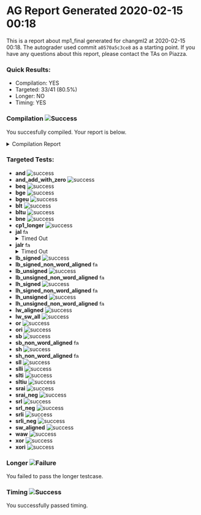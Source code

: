 # AG Report Generated 2020-02-15 00:18
This is a report about mp1_final generated for changml2 at 2020-02-15 00:18. The autograder used commit ``a0570a5c3ce8`` as a starting point. If you have any questions about this report, please contact the TAs on Piazza.
### Quick Results:
 - Compilation: YES
 - Targeted: 33/41 (80.5%)
 - Longer: NO
 - Timing: YES
### Compilation ![Success][success]
You succesfully compiled. Your report is below.
<details>
<summary>Compilation Report</summary>

```
Info: *******************************************************************
Info: Running Quartus Prime Analysis & Synthesis
    Info: Version 18.1.0 Build 625 09/12/2018 SJ Standard Edition
    Info: Copyright (C) 2018  Intel Corporation. All rights reserved.
    Info: Your use of Intel Corporation's design tools, logic functions 
    Info: and other software and tools, and its AMPP partner logic 
    Info: functions, and any output files from any of the foregoing 
    Info: (including device programming or simulation files), and any 
    Info: associated documentation or information are expressly subject 
    Info: to the terms and conditions of the Intel Program License 
    Info: Subscription Agreement, the Intel Quartus Prime License Agreement,
    Info: the Intel FPGA IP License Agreement, or other applicable license
    Info: agreement, including, without limitation, that your use is for
    Info: the sole purpose of programming logic devices manufactured by
    Info: Intel and sold by Intel or its authorized distributors.  Please
    Info: refer to the applicable agreement for further details.
    Info: Processing started: Sat Feb 15 06:16:38 2020
Info: Command: quartus_map mp1 -c mp1
Info (20030): Parallel compilation is enabled and will use 4 of the 4 processors detected
Info (12021): Found 1 design units, including 1 entities, in source file hdl/cmp.sv
    Info (12023): Found entity 1: cmp File: /job/student/hdl/cmp.sv Line: 3
Info (12021): Found 1 design units, including 1 entities, in source file hdl/control.sv
    Info (12023): Found entity 1: control File: /job/student/hdl/control.sv Line: 4
Info (12021): Found 1 design units, including 1 entities, in source file hdl/datapath.sv
    Info (12023): Found entity 1: datapath File: /job/student/hdl/datapath.sv Line: 5
Info (12021): Found 4 design units, including 4 entities, in source file hdl/loads.sv
    Info (12023): Found entity 1: lh File: /job/student/hdl/loads.sv Line: 3
    Info (12023): Found entity 2: lhu File: /job/student/hdl/loads.sv Line: 23
    Info (12023): Found entity 3: lb File: /job/student/hdl/loads.sv Line: 43
    Info (12023): Found entity 4: lbu File: /job/student/hdl/loads.sv Line: 71
Info (12021): Found 1 design units, including 1 entities, in source file hdl/mp1.sv
    Info (12023): Found entity 1: mp1 File: /job/student/hdl/mp1.sv Line: 3
Info (12021): Found 5 design units, including 5 entities, in source file hdl/mux.sv
    Info (12023): Found entity 1: mux2 File: /job/student/hdl/mux.sv Line: 2
    Info (12023): Found entity 2: mux3 File: /job/student/hdl/mux.sv Line: 21
    Info (12023): Found entity 3: mux4 File: /job/student/hdl/mux.sv Line: 41
    Info (12023): Found entity 4: mux6 File: /job/student/hdl/mux.sv Line: 61
    Info (12023): Found entity 5: mux9 File: /job/student/hdl/mux.sv Line: 87
Info (12021): Found 1 design units, including 1 entities, in source file hdl/plus4.sv
    Info (12023): Found entity 1: pc_plus4 File: /job/student/hdl/plus4.sv Line: 2
Info (12021): Found 1 design units, including 1 entities, in source file hdl/zext.sv
    Info (12023): Found entity 1: zext File: /job/student/hdl/zext.sv Line: 3
Info (12021): Found 1 design units, including 1 entities, in source file hdl/alu.sv
    Info (12023): Found entity 1: alu File: /job/student/hdl/alu.sv Line: 3
Info (12021): Found 1 design units, including 1 entities, in source file hdl/ir.sv
    Info (12023): Found entity 1: ir File: /job/student/hdl/ir.sv Line: 3
Info (12021): Found 1 design units, including 1 entities, in source file hdl/pc_reg.sv
    Info (12023): Found entity 1: pc_register File: /job/student/hdl/pc_reg.sv Line: 1
Info (12021): Found 1 design units, including 1 entities, in source file hdl/regfile.sv
    Info (12023): Found entity 1: regfile File: /job/student/hdl/regfile.sv Line: 2
Info (12021): Found 1 design units, including 1 entities, in source file hdl/register.sv
    Info (12023): Found entity 1: register File: /job/student/hdl/register.sv Line: 1
Info (12021): Found 5 design units, including 0 entities, in source file hdl/rv32i_mux_types.sv
    Info (12022): Found design unit 1: pcmux (SystemVerilog) File: /job/student/hdl/rv32i_mux_types.sv Line: 3
    Info (12022): Found design unit 2: marmux (SystemVerilog) File: /job/student/hdl/rv32i_mux_types.sv Line: 11
    Info (12022): Found design unit 3: cmpmux (SystemVerilog) File: /job/student/hdl/rv32i_mux_types.sv Line: 18
    Info (12022): Found design unit 4: alumux (SystemVerilog) File: /job/student/hdl/rv32i_mux_types.sv Line: 25
    Info (12022): Found design unit 5: regfilemux (SystemVerilog) File: /job/student/hdl/rv32i_mux_types.sv Line: 41
Info (12021): Found 1 design units, including 0 entities, in source file hdl/rv32i_types.sv
    Info (12022): Found design unit 1: rv32i_types (SystemVerilog) File: /job/student/hdl/rv32i_types.sv Line: 3
Info (12127): Elaborating entity "mp1" for the top level hierarchy
Info (12128): Elaborating entity "control" for hierarchy "control:control" File: /job/student/hdl/mp1.sv Line: 46
Warning (10036): Verilog HDL or VHDL warning at control.sv(36): object "trap" assigned a value but never read File: /job/student/hdl/control.sv Line: 36
Warning (10036): Verilog HDL or VHDL warning at control.sv(37): object "rs1_addr" assigned a value but never read File: /job/student/hdl/control.sv Line: 37
Warning (10036): Verilog HDL or VHDL warning at control.sv(37): object "rs2_addr" assigned a value but never read File: /job/student/hdl/control.sv Line: 37
Warning (10036): Verilog HDL or VHDL warning at control.sv(38): object "rmask" assigned a value but never read File: /job/student/hdl/control.sv Line: 38
Warning (10270): Verilog HDL Case Statement warning at control.sv(485): incomplete case statement has no default case item File: /job/student/hdl/control.sv Line: 485
Info (12128): Elaborating entity "datapath" for hierarchy "datapath:datapath" File: /job/student/hdl/mp1.sv Line: 49
Warning (10030): Net "alu_mod2" at datapath.sv(64) has no driver or initial value, using a default initial value '0' File: /job/student/hdl/datapath.sv Line: 64
Info (12128): Elaborating entity "ir" for hierarchy "datapath:datapath|ir:IR" File: /job/student/hdl/datapath.sv Line: 99
Info (12128): Elaborating entity "register" for hierarchy "datapath:datapath|register:MDR" File: /job/student/hdl/datapath.sv Line: 107
Info (12128): Elaborating entity "pc_register" for hierarchy "datapath:datapath|pc_register:PC" File: /job/student/hdl/datapath.sv Line: 131
Info (12128): Elaborating entity "pc_plus4" for hierarchy "datapath:datapath|pc_plus4:PLUS4" File: /job/student/hdl/datapath.sv Line: 136
Info (12128): Elaborating entity "alu" for hierarchy "datapath:datapath|alu:ALU" File: /job/student/hdl/datapath.sv Line: 145
Info (12128): Elaborating entity "cmp" for hierarchy "datapath:datapath|cmp:CMP" File: /job/student/hdl/datapath.sv Line: 152
Info (12128): Elaborating entity "regfile" for hierarchy "datapath:datapath|regfile:regfile" File: /job/student/hdl/datapath.sv Line: 166
Info (12128): Elaborating entity "mux3" for hierarchy "datapath:datapath|mux3:PCMUX" File: /job/student/hdl/datapath.sv Line: 191
Info (12128): Elaborating entity "mux2" for hierarchy "datapath:datapath|mux2:CMPMUX" File: /job/student/hdl/datapath.sv Line: 200
Info (12128): Elaborating entity "mux6" for hierarchy "datapath:datapath|mux6:ALUMUX2" File: /job/student/hdl/datapath.sv Line: 231
Info (12128): Elaborating entity "zext" for hierarchy "datapath:datapath|zext:BR_EN_ZEXT" File: /job/student/hdl/datapath.sv Line: 236
Info (12128): Elaborating entity "lh" for hierarchy "datapath:datapath|lh:LH" File: /job/student/hdl/datapath.sv Line: 242
Info (12128): Elaborating entity "lhu" for hierarchy "datapath:datapath|lhu:LHU" File: /job/student/hdl/datapath.sv Line: 248
Info (12128): Elaborating entity "lb" for hierarchy "datapath:datapath|lb:LB" File: /job/student/hdl/datapath.sv Line: 254
Info (12128): Elaborating entity "lbu" for hierarchy "datapath:datapath|lbu:LBU" File: /job/student/hdl/datapath.sv Line: 260
Info (12128): Elaborating entity "mux9" for hierarchy "datapath:datapath|mux9:REGMUX" File: /job/student/hdl/datapath.sv Line: 276
Info (286030): Timing-Driven Synthesis is running
Info (17049): 35 registers lost all their fanouts during netlist optimizations.
Info (144001): Generated suppressed messages file /job/student/output_files/mp1.map.smsg
Info (16010): Generating hard_block partition "hard_block:auto_generated_inst"
    Info (16011): Adding 0 node(s), including 0 DDIO, 0 PLL, 0 transceiver and 0 LCELL
Info (21057): Implemented 2739 device resources after synthesis - the final resource count might be different
    Info (21058): Implemented 35 input pins
    Info (21059): Implemented 70 output pins
    Info (21061): Implemented 2634 logic cells
Info: Quartus Prime Analysis & Synthesis was successful. 0 errors, 6 warnings
    Info: Peak virtual memory: 1220 megabytes
    Info: Processing ended: Sat Feb 15 06:17:04 2020
    Info: Elapsed time: 00:00:26
    Info: Total CPU time (on all processors): 00:00:49
Info: *******************************************************************
Info: Running Quartus Prime Shell
    Info: Version 18.1.0 Build 625 09/12/2018 SJ Standard Edition
    Info: Copyright (C) 2018  Intel Corporation. All rights reserved.
    Info: Your use of Intel Corporation's design tools, logic functions 
    Info: and other software and tools, and its AMPP partner logic 
    Info: functions, and any output files from any of the foregoing 
    Info: (including device programming or simulation files), and any 
    Info: associated documentation or information are expressly subject 
    Info: to the terms and conditions of the Intel Program License 
    Info: Subscription Agreement, the Intel Quartus Prime License Agreement,
    Info: the Intel FPGA IP License Agreement, or other applicable license
    Info: agreement, including, without limitation, that your use is for
    Info: the sole purpose of programming logic devices manufactured by
    Info: Intel and sold by Intel or its authorized distributors.  Please
    Info: refer to the applicable agreement for further details.
    Info: Processing started: Sat Feb 15 06:17:04 2020
Info: Command: quartus_sh -t /opt/altera/quartus/common/tcl/internal/nativelink/qnativesim.tcl --gen_script --rtl_sim mp1 mp1
Info: Quartus(args): --gen_script --rtl_sim mp1 mp1
Info: Info: Start Nativelink Simulation process
Info: Info: NativeLink has detected Verilog design -- Verilog simulation models will be used
Info: Info: Starting NativeLink simulation with ModelSim-Altera software
Info: Info: Generated ModelSim-Altera script file /job/student/simulation/modelsim/mp1_run_msim_rtl_verilog.do File: /job/student/simulation/modelsim/mp1_run_msim_rtl_verilog.do Line: 0
Info: Info: NativeLink simulation flow was successful
Info: Info: For messages from NativeLink scripts, check the file /job/student/mp1_nativelink_simulation.rpt File: /job/student/mp1_nativelink_simulation.rpt Line: 0
Info (23030): Evaluation of Tcl script /opt/altera/quartus/common/tcl/internal/nativelink/qnativesim.tcl was successful
Info: Quartus Prime Shell was successful. 0 errors, 0 warnings
    Info: Peak virtual memory: 789 megabytes
    Info: Processing ended: Sat Feb 15 06:17:05 2020
    Info: Elapsed time: 00:00:01
    Info: Total CPU time (on all processors): 00:00:00
Reading pref.tcl

# 10.5b

ModelSim> transcript on
ModelSim> > > if {[file exists rtl_work]} {
	vdel -lib rtl_work -all
}
ModelSim> vlib rtl_work
ModelSim> vmap work rtl_work
# Model Technology ModelSim - Intel FPGA Edition vmap 10.5b Lib Mapping Utility 2016.10 Oct  5 2016
# vmap work rtl_work 
# Modifying /opt/altera/modelsim_ase/linuxaloem/../modelsim.ini
ModelSim> 
> 
vlog -sv -work work +incdir+/job/student/hdl {/job/student/hdl/loads.sv}
# Model Technology ModelSim - Intel FPGA Edition vlog 10.5b Compiler 2016.10 Oct  5 2016
# Start time: 06:17:06 on Feb 15,2020
# vlog -sv -work work "+incdir+/job/student/hdl" /job/student/hdl/loads.sv 
# -- Compiling module lh
# -- Compiling module lhu
# -- Compiling module lb
# -- Compiling module lbu
# 
# Top level modules:
# 	lh
# 	lhu
# 	lb
# 	lbu
# End time: 06:17:06 on Feb 15,2020, Elapsed time: 0:00:00
# Errors: 0, Warnings: 0
ModelSim> vlog -sv -work work +incdir+/job/student/hdl {/job/student/hdl/mux.sv}
# Model Technology ModelSim - Intel FPGA Edition vlog 10.5b Compiler 2016.10 Oct  5 2016
# Start time: 06:17:06 on Feb 15,2020
# vlog -sv -work work "+incdir+/job/student/hdl" /job/student/hdl/mux.sv 
# -- Compiling module mux2
# -- Compiling module mux3
# -- Compiling module mux4
# -- Compiling module mux6
# -- Compiling module mux9
# 
# Top level modules:
# 	mux2
# 	mux3
# 	mux4
# 	mux6
# 	mux9
# End time: 06:17:06 on Feb 15,2020, Elapsed time: 0:00:00
# Errors: 0, Warnings: 0
ModelSim> vlog -sv -work work +incdir+/job/student/hdl {/job/student/hdl/plus4.sv}
# Model Technology ModelSim - Intel FPGA Edition vlog 10.5b Compiler 2016.10 Oct  5 2016
# Start time: 06:17:06 on Feb 15,2020
# vlog -sv -work work "+incdir+/job/student/hdl" /job/student/hdl/plus4.sv 
# -- Compiling module pc_plus4
# 
# Top level modules:
# 	pc_plus4
# End time: 06:17:06 on Feb 15,2020, Elapsed time: 0:00:00
# Errors: 0, Warnings: 0
ModelSim> vlog -sv -work work +incdir+/job/student/hdl {/job/student/hdl/zext.sv}
# Model Technology ModelSim - Intel FPGA Edition vlog 10.5b Compiler 2016.10 Oct  5 2016
# Start time: 06:17:06 on Feb 15,2020
# vlog -sv -work work "+incdir+/job/student/hdl" /job/student/hdl/zext.sv 
# -- Compiling module zext
# 
# Top level modules:
# 	zext
# End time: 06:17:06 on Feb 15,2020, Elapsed time: 0:00:00
# Errors: 0, Warnings: 0
ModelSim> vlog -sv -work work +incdir+/job/student/hdl {/job/student/hdl/pc_reg.sv}
# Model Technology ModelSim - Intel FPGA Edition vlog 10.5b Compiler 2016.10 Oct  5 2016
# Start time: 06:17:06 on Feb 15,2020
# vlog -sv -work work "+incdir+/job/student/hdl" /job/student/hdl/pc_reg.sv 
# -- Compiling module pc_register
# 
# Top level modules:
# 	pc_register
# End time: 06:17:06 on Feb 15,2020, Elapsed time: 0:00:00
# Errors: 0, Warnings: 0
ModelSim> vlog -sv -work work +incdir+/job/student/hdl {/job/student/hdl/regfile.sv}
# Model Technology ModelSim - Intel FPGA Edition vlog 10.5b Compiler 2016.10 Oct  5 2016
# Start time: 06:17:06 on Feb 15,2020
# vlog -sv -work work "+incdir+/job/student/hdl" /job/student/hdl/regfile.sv 
# -- Compiling module regfile
# 
# Top level modules:
# 	regfile
# End time: 06:17:06 on Feb 15,2020, Elapsed time: 0:00:00
# Errors: 0, Warnings: 0
ModelSim> vlog -sv -work work +incdir+/job/student/hdl {/job/student/hdl/register.sv}
# Model Technology ModelSim - Intel FPGA Edition vlog 10.5b Compiler 2016.10 Oct  5 2016
# Start time: 06:17:06 on Feb 15,2020
# vlog -sv -work work "+incdir+/job/student/hdl" /job/student/hdl/register.sv 
# -- Compiling module register
# 
# Top level modules:
# 	register
# End time: 06:17:06 on Feb 15,2020, Elapsed time: 0:00:00
# Errors: 0, Warnings: 0
ModelSim> vlog -sv -work work +incdir+/job/student/hdl {/job/student/hdl/rv32i_mux_types.sv}
# Model Technology ModelSim - Intel FPGA Edition vlog 10.5b Compiler 2016.10 Oct  5 2016
# Start time: 06:17:06 on Feb 15,2020
# vlog -sv -work work "+incdir+/job/student/hdl" /job/student/hdl/rv32i_mux_types.sv 
# -- Compiling package pcmux
# -- Compiling package marmux
# -- Compiling package cmpmux
# -- Compiling package alumux
# -- Compiling package regfilemux
# 
# Top level modules:
# 	--none--
# End time: 06:17:06 on Feb 15,2020, Elapsed time: 0:00:00
# Errors: 0, Warnings: 0
ModelSim> vlog -sv -work work +incdir+/job/student/hdl {/job/student/hdl/rv32i_types.sv}
# Model Technology ModelSim - Intel FPGA Edition vlog 10.5b Compiler 2016.10 Oct  5 2016
# Start time: 06:17:06 on Feb 15,2020
# vlog -sv -work work "+incdir+/job/student/hdl" /job/student/hdl/rv32i_types.sv 
# -- Compiling package rv32i_types
# -- Importing package pcmux
# -- Importing package marmux
# -- Importing package cmpmux
# -- Importing package alumux
# -- Importing package regfilemux
# 
# Top level modules:
# 	--none--
# End time: 06:17:06 on Feb 15,2020, Elapsed time: 0:00:00
# Errors: 0, Warnings: 0
ModelSim> vlog -sv -work work +incdir+/job/student/hdl {/job/student/hdl/cmp.sv}
# Model Technology ModelSim - Intel FPGA Edition vlog 10.5b Compiler 2016.10 Oct  5 2016
# Start time: 06:17:06 on Feb 15,2020
# vlog -sv -work work "+incdir+/job/student/hdl" /job/student/hdl/cmp.sv 
# -- Compiling package cmp_sv_unit
# -- Importing package rv32i_types
# -- Importing package pcmux
# -- Importing package marmux
# -- Importing package cmpmux
# -- Importing package alumux
# -- Importing package regfilemux
# -- Compiling module cmp
# 
# Top level modules:
# 	cmp
# End time: 06:17:06 on Feb 15,2020, Elapsed time: 0:00:00
# Errors: 0, Warnings: 0
ModelSim> vlog -sv -work work +incdir+/job/student/hdl {/job/student/hdl/control.sv}
# Model Technology ModelSim - Intel FPGA Edition vlog 10.5b Compiler 2016.10 Oct  5 2016
# Start time: 06:17:06 on Feb 15,2020
# vlog -sv -work work "+incdir+/job/student/hdl" /job/student/hdl/control.sv 
# -- Compiling package control_sv_unit
# -- Importing package rv32i_types
# -- Importing package pcmux
# -- Importing package marmux
# -- Importing package cmpmux
# -- Importing package alumux
# -- Importing package regfilemux
# -- Compiling module control
# 
# Top level modules:
# 	control
# End time: 06:17:06 on Feb 15,2020, Elapsed time: 0:00:00
# Errors: 0, Warnings: 0
ModelSim> vlog -sv -work work +incdir+/job/student/hdl {/job/student/hdl/datapath.sv}
# Model Technology ModelSim - Intel FPGA Edition vlog 10.5b Compiler 2016.10 Oct  5 2016
# Start time: 06:17:06 on Feb 15,2020
# vlog -sv -work work "+incdir+/job/student/hdl" /job/student/hdl/datapath.sv 
# -- Compiling package datapath_sv_unit
# -- Importing package rv32i_types
# -- Importing package pcmux
# -- Importing package marmux
# -- Importing package cmpmux
# -- Importing package alumux
# -- Importing package regfilemux
# -- Compiling module datapath
# 
# Top level modules:
# 	datapath
# End time: 06:17:06 on Feb 15,2020, Elapsed time: 0:00:00
# Errors: 0, Warnings: 0
ModelSim> vlog -sv -work work +incdir+/job/student/hdl {/job/student/hdl/alu.sv}
# Model Technology ModelSim - Intel FPGA Edition vlog 10.5b Compiler 2016.10 Oct  5 2016
# Start time: 06:17:06 on Feb 15,2020
# vlog -sv -work work "+incdir+/job/student/hdl" /job/student/hdl/alu.sv 
# -- Compiling package alu_sv_unit
# -- Importing package rv32i_types
# -- Importing package pcmux
# -- Importing package marmux
# -- Importing package cmpmux
# -- Importing package alumux
# -- Importing package regfilemux
# -- Compiling module alu
# 
# Top level modules:
# 	alu
# End time: 06:17:06 on Feb 15,2020, Elapsed time: 0:00:00
# Errors: 0, Warnings: 0
ModelSim> vlog -sv -work work +incdir+/job/student/hdl {/job/student/hdl/ir.sv}
# Model Technology ModelSim - Intel FPGA Edition vlog 10.5b Compiler 2016.10 Oct  5 2016
# Start time: 06:17:06 on Feb 15,2020
# vlog -sv -work work "+incdir+/job/student/hdl" /job/student/hdl/ir.sv 
# -- Compiling package ir_sv_unit
# -- Importing package rv32i_types
# -- Importing package pcmux
# -- Importing package marmux
# -- Importing package cmpmux
# -- Importing package alumux
# -- Importing package regfilemux
# -- Compiling module ir
# 
# Top level modules:
# 	ir
# End time: 06:17:06 on Feb 15,2020, Elapsed time: 0:00:00
# Errors: 0, Warnings: 0
ModelSim> vlog -sv -work work +incdir+/job/student/hdl {/job/student/hdl/mp1.sv}
# Model Technology ModelSim - Intel FPGA Edition vlog 10.5b Compiler 2016.10 Oct  5 2016
# Start time: 06:17:06 on Feb 15,2020
# vlog -sv -work work "+incdir+/job/student/hdl" /job/student/hdl/mp1.sv 
# -- Compiling package mp1_sv_unit
# -- Importing package rv32i_types
# -- Importing package pcmux
# -- Importing package marmux
# -- Importing package cmpmux
# -- Importing package alumux
# -- Importing package regfilemux
# -- Compiling module mp1
# 
# Top level modules:
# 	mp1
# End time: 06:17:06 on Feb 15,2020, Elapsed time: 0:00:00
# Errors: 0, Warnings: 0
ModelSim> 
> 
vlog -sv -work work +incdir+/job/student/hvl {/job/student/hvl/top.sv}
# Model Technology ModelSim - Intel FPGA Edition vlog 10.5b Compiler 2016.10 Oct  5 2016
# Start time: 06:17:06 on Feb 15,2020
# vlog -sv -work work "+incdir+/job/student/hvl" /job/student/hvl/top.sv 
# -- Compiling package top_sv_unit
# -- Importing package rv32i_types
# -- Importing package pcmux
# -- Importing package marmux
# -- Importing package cmpmux
# -- Importing package alumux
# -- Importing package regfilemux
# -- Compiling module mp1_tb
# 
# Top level modules:
# 	mp1_tb
# End time: 06:17:06 on Feb 15,2020, Elapsed time: 0:00:00
# Errors: 0, Warnings: 0
ModelSim> vlog -sv -work work +incdir+/job/student/hvl {/job/student/hvl/tb_itf.sv}
# Model Technology ModelSim - Intel FPGA Edition vlog 10.5b Compiler 2016.10 Oct  5 2016
# Start time: 06:17:06 on Feb 15,2020
# vlog -sv -work work "+incdir+/job/student/hvl" /job/student/hvl/tb_itf.sv 
# -- Compiling interface tb_itf
# 
# Top level modules:
# 	--none--
# End time: 06:17:06 on Feb 15,2020, Elapsed time: 0:00:00
# Errors: 0, Warnings: 0
ModelSim> vlog -sv -work work +incdir+/job/student/hvl {/job/student/hvl/source_tb.sv}
# Model Technology ModelSim - Intel FPGA Edition vlog 10.5b Compiler 2016.10 Oct  5 2016
# Start time: 06:17:06 on Feb 15,2020
# vlog -sv -work work "+incdir+/job/student/hvl" /job/student/hvl/source_tb.sv 
# -- Compiling module source_tb
# 
# Top level modules:
# 	source_tb
# End time: 06:17:06 on Feb 15,2020, Elapsed time: 0:00:00
# Errors: 0, Warnings: 0
ModelSim> vlog -sv -work work +incdir+/job/student/hvl {/job/student/hvl/memory.sv}
# Model Technology ModelSim - Intel FPGA Edition vlog 10.5b Compiler 2016.10 Oct  5 2016
# Start time: 06:17:06 on Feb 15,2020
# vlog -sv -work work "+incdir+/job/student/hvl" /job/student/hvl/memory.sv 
# -- Compiling module memory
# 
# Top level modules:
# 	memory
# End time: 06:17:06 on Feb 15,2020, Elapsed time: 0:00:00
# Errors: 0, Warnings: 0
ModelSim> vlog -vlog01compat -work work +incdir+/job/student/hvl {/job/student/hvl/rvfimon.v}
# Model Technology ModelSim - Intel FPGA Edition vlog 10.5b Compiler 2016.10 Oct  5 2016
# Start time: 06:17:06 on Feb 15,2020
# vlog -vlog01compat -work work "+incdir+/job/student/hvl" /job/student/hvl/rvfimon.v 
# -- Compiling module riscv_formal_monitor_rv32i
# -- Compiling module riscv_formal_monitor_rv32i_rob
# -- Compiling module riscv_formal_monitor_rv32i_isa_spec
# -- Compiling module riscv_formal_monitor_rv32i_insn_add
# -- Compiling module riscv_formal_monitor_rv32i_insn_addi
# -- Compiling module riscv_formal_monitor_rv32i_insn_and
# -- Compiling module riscv_formal_monitor_rv32i_insn_andi
# -- Compiling module riscv_formal_monitor_rv32i_insn_auipc
# -- Compiling module riscv_formal_monitor_rv32i_insn_beq
# -- Compiling module riscv_formal_monitor_rv32i_insn_bge
# -- Compiling module riscv_formal_monitor_rv32i_insn_bgeu
# -- Compiling module riscv_formal_monitor_rv32i_insn_blt
# -- Compiling module riscv_formal_monitor_rv32i_insn_bltu
# -- Compiling module riscv_formal_monitor_rv32i_insn_bne
# -- Compiling module riscv_formal_monitor_rv32i_insn_jal
# -- Compiling module riscv_formal_monitor_rv32i_insn_jalr
# -- Compiling module riscv_formal_monitor_rv32i_insn_lb
# -- Compiling module riscv_formal_monitor_rv32i_insn_lbu
# -- Compiling module riscv_formal_monitor_rv32i_insn_lh
# -- Compiling module riscv_formal_monitor_rv32i_insn_lhu
# -- Compiling module riscv_formal_monitor_rv32i_insn_lui
# -- Compiling module riscv_formal_monitor_rv32i_insn_lw
# -- Compiling module riscv_formal_monitor_rv32i_insn_or
# -- Compiling module riscv_formal_monitor_rv32i_insn_ori
# -- Compiling module riscv_formal_monitor_rv32i_insn_sb
# -- Compiling module riscv_formal_monitor_rv32i_insn_sh
# -- Compiling module riscv_formal_monitor_rv32i_insn_sll
# -- Compiling module riscv_formal_monitor_rv32i_insn_slli
# -- Compiling module riscv_formal_monitor_rv32i_insn_slt
# -- Compiling module riscv_formal_monitor_rv32i_insn_slti
# -- Compiling module riscv_formal_monitor_rv32i_insn_sltiu
# -- Compiling module riscv_formal_monitor_rv32i_insn_sltu
# -- Compiling module riscv_formal_monitor_rv32i_insn_sra
# -- Compiling module riscv_formal_monitor_rv32i_insn_srai
# -- Compiling module riscv_formal_monitor_rv32i_insn_srl
# -- Compiling module riscv_formal_monitor_rv32i_insn_srli
# -- Compiling module riscv_formal_monitor_rv32i_insn_sub
# -- Compiling module riscv_formal_monitor_rv32i_insn_sw
# -- Compiling module riscv_formal_monitor_rv32i_insn_xor
# -- Compiling module riscv_formal_monitor_rv32i_insn_xori
# 
# Top level modules:
# 	riscv_formal_monitor_rv32i
# End time: 06:17:07 on Feb 15,2020, Elapsed time: 0:00:01
# Errors: 0, Warnings: 0
ModelSim> 
> 
vsim -t 1ps -L altera_ver -L lpm_ver -L sgate_ver -L altera_mf_ver -L altera_lnsim_ver -L arriaii_hssi_ver -L arriaii_pcie_hip_ver -L arriaii_ver -L rtl_work -L work -voptargs="+acc"  mp1_tb
# vsim -t 1ps -L altera_ver -L lpm_ver -L sgate_ver -L altera_mf_ver -L altera_lnsim_ver -L arriaii_hssi_ver -L arriaii_pcie_hip_ver -L arriaii_ver -L rtl_work -L work -voptargs=""+acc"" mp1_tb 
# Start time: 06:17:07 on Feb 15,2020
# Loading sv_std.std
# Loading work.regfilemux
# Loading work.alumux
# Loading work.cmpmux
# Loading work.marmux
# Loading work.pcmux
# Loading work.rv32i_types
# Loading work.top_sv_unit
# Loading work.mp1_tb
# Loading work.tb_itf
# Loading work.source_tb
# Loading work.memory
# Loading work.mp1_sv_unit
# Loading work.mp1
# Loading work.control_sv_unit
# Loading work.control
# Loading work.datapath_sv_unit
# Loading work.datapath
# Loading work.ir_sv_unit
# Loading work.ir
# Loading work.register
# Loading work.pc_register
# Loading work.pc_plus4
# Loading work.alu_sv_unit
# Loading work.alu
# Loading work.cmp_sv_unit
# Loading work.cmp
# Loading work.regfile
# Loading work.mux3
# Loading work.mux2
# Loading work.mux6
# Loading work.zext
# Loading work.lh
# Loading work.lhu
# Loading work.lb
# Loading work.lbu
# Loading work.mux9
# Loading work.riscv_formal_monitor_rv32i
# Loading work.riscv_formal_monitor_rv32i_isa_spec
# Loading work.riscv_formal_monitor_rv32i_insn_add
# Loading work.riscv_formal_monitor_rv32i_insn_addi
# Loading work.riscv_formal_monitor_rv32i_insn_and
# Loading work.riscv_formal_monitor_rv32i_insn_andi
# Loading work.riscv_formal_monitor_rv32i_insn_auipc
# Loading work.riscv_formal_monitor_rv32i_insn_beq
# Loading work.riscv_formal_monitor_rv32i_insn_bge
# Loading work.riscv_formal_monitor_rv32i_insn_bgeu
# Loading work.riscv_formal_monitor_rv32i_insn_blt
# Loading work.riscv_formal_monitor_rv32i_insn_bltu
# Loading work.riscv_formal_monitor_rv32i_insn_bne
# Loading work.riscv_formal_monitor_rv32i_insn_jal
# Loading work.riscv_formal_monitor_rv32i_insn_jalr
# Loading work.riscv_formal_monitor_rv32i_insn_lb
# Loading work.riscv_formal_monitor_rv32i_insn_lbu
# Loading work.riscv_formal_monitor_rv32i_insn_lh
# Loading work.riscv_formal_monitor_rv32i_insn_lhu
# Loading work.riscv_formal_monitor_rv32i_insn_lui
# Loading work.riscv_formal_monitor_rv32i_insn_lw
# Loading work.riscv_formal_monitor_rv32i_insn_or
# Loading work.riscv_formal_monitor_rv32i_insn_ori
# Loading work.riscv_formal_monitor_rv32i_insn_sb
# Loading work.riscv_formal_monitor_rv32i_insn_sh
# Loading work.riscv_formal_monitor_rv32i_insn_sll
# Loading work.riscv_formal_monitor_rv32i_insn_slli
# Loading work.riscv_formal_monitor_rv32i_insn_slt
# Loading work.riscv_formal_monitor_rv32i_insn_slti
# Loading work.riscv_formal_monitor_rv32i_insn_sltiu
# Loading work.riscv_formal_monitor_rv32i_insn_sltu
# Loading work.riscv_formal_monitor_rv32i_insn_sra
# Loading work.riscv_formal_monitor_rv32i_insn_srai
# Loading work.riscv_formal_monitor_rv32i_insn_srl
# Loading work.riscv_formal_monitor_rv32i_insn_srli
# Loading work.riscv_formal_monitor_rv32i_insn_sub
# Loading work.riscv_formal_monitor_rv32i_insn_sw
# Loading work.riscv_formal_monitor_rv32i_insn_xor
# Loading work.riscv_formal_monitor_rv32i_insn_xori
# Loading work.riscv_formal_monitor_rv32i_rob
VSIM 26> 
> 
add wave *
VSIM 27> view structure
VSIM 28> # 
# <EOF>
# 0: RVMODEL NULL (Expected)
# End time: 06:17:07 on Feb 15,2020, Elapsed time: 0:00:00
# Errors: 0, Warnings: 0

```

</details>


### Targeted Tests: 
<ul>
<li> <b>and</b> <img src="https://upload.wikimedia.org/wikipedia/commons/thumb/0/03/Green_check.svg/13px-Green_check.svg.png" alt="success" ></img></li>
<li> <b>and_add_with_zero</b> <img src="https://upload.wikimedia.org/wikipedia/commons/thumb/0/03/Green_check.svg/13px-Green_check.svg.png" alt="success" ></img></li>
<li> <b>beq</b> <img src="https://upload.wikimedia.org/wikipedia/commons/thumb/0/03/Green_check.svg/13px-Green_check.svg.png" alt="success" ></img></li>
<li> <b>bge</b> <img src="https://upload.wikimedia.org/wikipedia/commons/thumb/0/03/Green_check.svg/13px-Green_check.svg.png" alt="success" ></img></li>
<li> <b>bgeu</b> <img src="https://upload.wikimedia.org/wikipedia/commons/thumb/0/03/Green_check.svg/13px-Green_check.svg.png" alt="success" ></img></li>
<li> <b>blt</b> <img src="https://upload.wikimedia.org/wikipedia/commons/thumb/0/03/Green_check.svg/13px-Green_check.svg.png" alt="success" ></img></li>
<li> <b>bltu</b> <img src="https://upload.wikimedia.org/wikipedia/commons/thumb/0/03/Green_check.svg/13px-Green_check.svg.png" alt="success" ></img></li>
<li> <b>bne</b> <img src="https://upload.wikimedia.org/wikipedia/commons/thumb/0/03/Green_check.svg/13px-Green_check.svg.png" alt="success" ></img></li>
<li> <b>cp1_longer</b> <img src="https://upload.wikimedia.org/wikipedia/commons/thumb/0/03/Green_check.svg/13px-Green_check.svg.png" alt="success" ></img></li>
<li> <b>jal</b> <img alt="failure" width="13" height="13" src="https://upload.wikimedia.org/wikipedia/en/thumb/b/ba/Red_x.svg/13px-Red_x.svg.png" ></img><details>
<summary>Timed Out</summary>

```
Your code caused the test to time out.
This is likely an indication of a bug in your code that needs fixing.
Due to time constraints, the autograder uses a shorter timeout than what is distributed in the given top.sv
```

</details>
</li>
<li> <b>jalr</b> <img alt="failure" width="13" height="13" src="https://upload.wikimedia.org/wikipedia/en/thumb/b/ba/Red_x.svg/13px-Red_x.svg.png" ></img><details>
<summary>Timed Out</summary>

```
Your code caused the test to time out.
This is likely an indication of a bug in your code that needs fixing.
Due to time constraints, the autograder uses a shorter timeout than what is distributed in the given top.sv
```

</details>
</li>
<li> <b>lb_signed</b> <img src="https://upload.wikimedia.org/wikipedia/commons/thumb/0/03/Green_check.svg/13px-Green_check.svg.png" alt="success" ></img></li>
<li> <b>lb_signed_non_word_aligned</b> <img alt="failure" width="13" height="13" src="https://upload.wikimedia.org/wikipedia/en/thumb/b/ba/Red_x.svg/13px-Red_x.svg.png" ></img></li>
<li> <b>lb_unsigned</b> <img src="https://upload.wikimedia.org/wikipedia/commons/thumb/0/03/Green_check.svg/13px-Green_check.svg.png" alt="success" ></img></li>
<li> <b>lb_unsigned_non_word_aligned</b> <img alt="failure" width="13" height="13" src="https://upload.wikimedia.org/wikipedia/en/thumb/b/ba/Red_x.svg/13px-Red_x.svg.png" ></img></li>
<li> <b>lh_signed</b> <img src="https://upload.wikimedia.org/wikipedia/commons/thumb/0/03/Green_check.svg/13px-Green_check.svg.png" alt="success" ></img></li>
<li> <b>lh_signed_non_word_aligned</b> <img alt="failure" width="13" height="13" src="https://upload.wikimedia.org/wikipedia/en/thumb/b/ba/Red_x.svg/13px-Red_x.svg.png" ></img></li>
<li> <b>lh_unsigned</b> <img src="https://upload.wikimedia.org/wikipedia/commons/thumb/0/03/Green_check.svg/13px-Green_check.svg.png" alt="success" ></img></li>
<li> <b>lh_unsigned_non_word_aligned</b> <img alt="failure" width="13" height="13" src="https://upload.wikimedia.org/wikipedia/en/thumb/b/ba/Red_x.svg/13px-Red_x.svg.png" ></img></li>
<li> <b>lw_aligned</b> <img src="https://upload.wikimedia.org/wikipedia/commons/thumb/0/03/Green_check.svg/13px-Green_check.svg.png" alt="success" ></img></li>
<li> <b>lw_sw_all</b> <img src="https://upload.wikimedia.org/wikipedia/commons/thumb/0/03/Green_check.svg/13px-Green_check.svg.png" alt="success" ></img></li>
<li> <b>or</b> <img src="https://upload.wikimedia.org/wikipedia/commons/thumb/0/03/Green_check.svg/13px-Green_check.svg.png" alt="success" ></img></li>
<li> <b>ori</b> <img src="https://upload.wikimedia.org/wikipedia/commons/thumb/0/03/Green_check.svg/13px-Green_check.svg.png" alt="success" ></img></li>
<li> <b>sb</b> <img src="https://upload.wikimedia.org/wikipedia/commons/thumb/0/03/Green_check.svg/13px-Green_check.svg.png" alt="success" ></img></li>
<li> <b>sb_non_word_aligned</b> <img alt="failure" width="13" height="13" src="https://upload.wikimedia.org/wikipedia/en/thumb/b/ba/Red_x.svg/13px-Red_x.svg.png" ></img></li>
<li> <b>sh</b> <img src="https://upload.wikimedia.org/wikipedia/commons/thumb/0/03/Green_check.svg/13px-Green_check.svg.png" alt="success" ></img></li>
<li> <b>sh_non_word_aligned</b> <img alt="failure" width="13" height="13" src="https://upload.wikimedia.org/wikipedia/en/thumb/b/ba/Red_x.svg/13px-Red_x.svg.png" ></img></li>
<li> <b>sll</b> <img src="https://upload.wikimedia.org/wikipedia/commons/thumb/0/03/Green_check.svg/13px-Green_check.svg.png" alt="success" ></img></li>
<li> <b>slli</b> <img src="https://upload.wikimedia.org/wikipedia/commons/thumb/0/03/Green_check.svg/13px-Green_check.svg.png" alt="success" ></img></li>
<li> <b>slti</b> <img src="https://upload.wikimedia.org/wikipedia/commons/thumb/0/03/Green_check.svg/13px-Green_check.svg.png" alt="success" ></img></li>
<li> <b>sltiu</b> <img src="https://upload.wikimedia.org/wikipedia/commons/thumb/0/03/Green_check.svg/13px-Green_check.svg.png" alt="success" ></img></li>
<li> <b>srai</b> <img src="https://upload.wikimedia.org/wikipedia/commons/thumb/0/03/Green_check.svg/13px-Green_check.svg.png" alt="success" ></img></li>
<li> <b>srai_neg</b> <img src="https://upload.wikimedia.org/wikipedia/commons/thumb/0/03/Green_check.svg/13px-Green_check.svg.png" alt="success" ></img></li>
<li> <b>srl</b> <img src="https://upload.wikimedia.org/wikipedia/commons/thumb/0/03/Green_check.svg/13px-Green_check.svg.png" alt="success" ></img></li>
<li> <b>srl_neg</b> <img src="https://upload.wikimedia.org/wikipedia/commons/thumb/0/03/Green_check.svg/13px-Green_check.svg.png" alt="success" ></img></li>
<li> <b>srli</b> <img src="https://upload.wikimedia.org/wikipedia/commons/thumb/0/03/Green_check.svg/13px-Green_check.svg.png" alt="success" ></img></li>
<li> <b>srli_neg</b> <img src="https://upload.wikimedia.org/wikipedia/commons/thumb/0/03/Green_check.svg/13px-Green_check.svg.png" alt="success" ></img></li>
<li> <b>sw_aligned</b> <img src="https://upload.wikimedia.org/wikipedia/commons/thumb/0/03/Green_check.svg/13px-Green_check.svg.png" alt="success" ></img></li>
<li> <b>waw</b> <img src="https://upload.wikimedia.org/wikipedia/commons/thumb/0/03/Green_check.svg/13px-Green_check.svg.png" alt="success" ></img></li>
<li> <b>xor</b> <img src="https://upload.wikimedia.org/wikipedia/commons/thumb/0/03/Green_check.svg/13px-Green_check.svg.png" alt="success" ></img></li>
<li> <b>xori</b> <img src="https://upload.wikimedia.org/wikipedia/commons/thumb/0/03/Green_check.svg/13px-Green_check.svg.png" alt="success" ></img></li>
</ul>

### Longer ![Failure][failure]
You failed to pass the longer testcase.

### Timing ![Success][success]
You successfully passed timing.

[success]: https://upload.wikimedia.org/wikipedia/commons/thumb/0/03/Green_check.svg/13px-Green_check.svg.png 
[failure]: https://upload.wikimedia.org/wikipedia/en/thumb/b/ba/Red_x.svg/13px-Red_x.svg.png 
